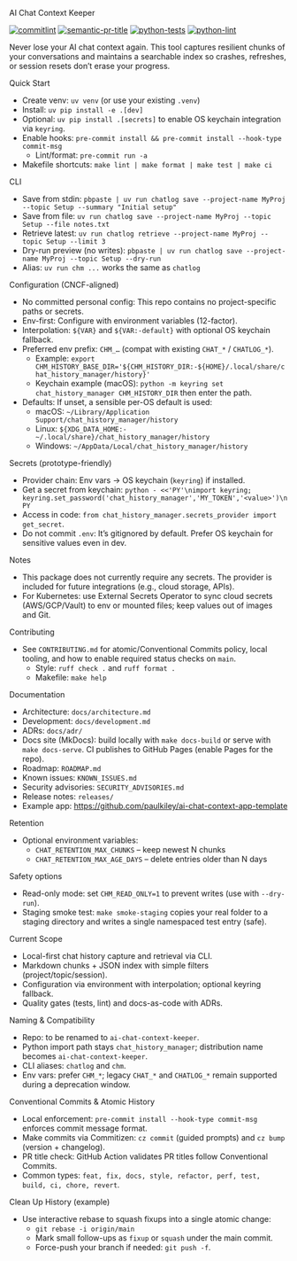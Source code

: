 AI Chat Context Keeper

[![commitlint](https://github.com/paulkiley/ai-chat-context-keeper/actions/workflows/commitlint.yml/badge.svg)](https://github.com/paulkiley/ai-chat-context-keeper/actions/workflows/commitlint.yml)
[![semantic-pr-title](https://github.com/paulkiley/ai-chat-context-keeper/actions/workflows/semantic-pr.yml/badge.svg)](https://github.com/paulkiley/ai-chat-context-keeper/actions/workflows/semantic-pr.yml)
[![python-tests](https://github.com/paulkiley/ai-chat-context-keeper/actions/workflows/python-tests.yml/badge.svg)](https://github.com/paulkiley/ai-chat-context-keeper/actions/workflows/python-tests.yml)
[![python-lint](https://github.com/paulkiley/ai-chat-context-keeper/actions/workflows/python-lint.yml/badge.svg)](https://github.com/paulkiley/ai-chat-context-keeper/actions/workflows/python-lint.yml)

Never lose your AI chat context again. This tool captures resilient chunks of your conversations and maintains a searchable index so crashes, refreshes, or session resets don’t erase your progress.

Quick Start

- Create venv: `uv venv` (or use your existing `.venv`)
- Install: `uv pip install -e .[dev]`
- Optional: `uv pip install .[secrets]` to enable OS keychain integration via `keyring`.
- Enable hooks: `pre-commit install && pre-commit install --hook-type commit-msg`
  - Lint/format: `pre-commit run -a`
 - Makefile shortcuts: `make lint | make format | make test | make ci`

CLI

- Save from stdin: `pbpaste | uv run chatlog save --project-name MyProj --topic Setup --summary "Initial setup"`
- Save from file: `uv run chatlog save --project-name MyProj --topic Setup --file notes.txt`
- Retrieve latest: `uv run chatlog retrieve --project-name MyProj --topic Setup --limit 3`
 - Dry-run preview (no writes): `pbpaste | uv run chatlog save --project-name MyProj --topic Setup --dry-run`
 - Alias: `uv run chm ...` works the same as `chatlog`

Configuration (CNCF-aligned)

- No committed personal config: This repo contains no project-specific paths or secrets.
- Env-first: Configure with environment variables (12-factor).
- Interpolation: `${VAR}` and `${VAR:-default}` with optional OS keychain fallback.
- Preferred env prefix: `CHM_…` (compat with existing `CHAT_*` / `CHATLOG_*`).
  - Example: `export CHM_HISTORY_BASE_DIR='${CHM_HISTORY_DIR:-${HOME}/.local/share/chat_history_manager/history}'`
  - Keychain example (macOS): `python -m keyring set chat_history_manager CHM_HISTORY_DIR` then enter the path.
- Defaults: If unset, a sensible per-OS default is used:
  - macOS: `~/Library/Application Support/chat_history_manager/history`
  - Linux: `${XDG_DATA_HOME:-~/.local/share}/chat_history_manager/history`
  - Windows: `~/AppData/Local/chat_history_manager/history`

Secrets (prototype-friendly)

- Provider chain: Env vars → OS keychain (`keyring`) if installed.
- Get a secret from keychain: `python - <<'PY'\nimport keyring; keyring.set_password('chat_history_manager','MY_TOKEN','<value>')\nPY`
- Access in code: `from chat_history_manager.secrets_provider import get_secret`.
- Do not commit `.env`: It’s gitignored by default. Prefer OS keychain for sensitive values even in dev.

Notes

- This package does not currently require any secrets. The provider is included for future integrations (e.g., cloud storage, APIs).
- For Kubernetes: use External Secrets Operator to sync cloud secrets (AWS/GCP/Vault) to env or mounted files; keep values out of images and Git.

Contributing

- See `CONTRIBUTING.md` for atomic/Conventional Commits policy, local tooling, and how to enable required status checks on `main`.
  - Style: `ruff check .` and `ruff format .`
  - Makefile: `make help`

Documentation

- Architecture: `docs/architecture.md`
- Development: `docs/development.md`
- ADRs: `docs/adr/`
 - Docs site (MkDocs): build locally with `make docs-build` or serve with `make docs-serve`. CI publishes to GitHub Pages (enable Pages for the repo).
 - Roadmap: `ROADMAP.md`
 - Known issues: `KNOWN_ISSUES.md`
 - Security advisories: `SECURITY_ADVISORIES.md`
 - Release notes: `releases/`
  - Example app: https://github.com/paulkiley/ai-chat-context-app-template

Retention

- Optional environment variables:
  - `CHAT_RETENTION_MAX_CHUNKS` – keep newest N chunks
  - `CHAT_RETENTION_MAX_AGE_DAYS` – delete entries older than N days

Safety options

- Read-only mode: set `CHM_READ_ONLY=1` to prevent writes (use with `--dry-run`).
- Staging smoke test: `make smoke-staging` copies your real folder to a staging directory and writes a single namespaced test entry (safe).

Current Scope

- Local-first chat history capture and retrieval via CLI.
- Markdown chunks + JSON index with simple filters (project/topic/session).
- Configuration via environment with interpolation; optional keyring fallback.
- Quality gates (tests, lint) and docs-as-code with ADRs.

Naming & Compatibility

- Repo: to be renamed to `ai-chat-context-keeper`.
- Python import path stays `chat_history_manager`; distribution name becomes `ai-chat-context-keeper`.
- CLI aliases: `chatlog` and `chm`.
- Env vars: prefer `CHM_*`; legacy `CHAT_*` and `CHATLOG_*` remain supported during a deprecation window.

Conventional Commits & Atomic History

- Local enforcement: `pre-commit install --hook-type commit-msg` enforces commit message format.
- Make commits via Commitizen: `cz commit` (guided prompts) and `cz bump` (version + changelog).
- PR title check: GitHub Action validates PR titles follow Conventional Commits.
- Common types: `feat, fix, docs, style, refactor, perf, test, build, ci, chore, revert`.

Clean Up History (example)

- Use interactive rebase to squash fixups into a single atomic change:
  - `git rebase -i origin/main`
  - Mark small follow-ups as `fixup` or `squash` under the main commit.
  - Force-push your branch if needed: `git push -f`.
